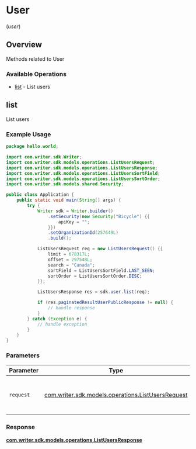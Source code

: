 # User
(*user*)

## Overview

Methods related to User

### Available Operations

* [list](#list) - List users

## list

List users

### Example Usage

```java
package hello.world;

import com.writer.sdk.Writer;
import com.writer.sdk.models.operations.ListUsersRequest;
import com.writer.sdk.models.operations.ListUsersResponse;
import com.writer.sdk.models.operations.ListUsersSortField;
import com.writer.sdk.models.operations.ListUsersSortOrder;
import com.writer.sdk.models.shared.Security;

public class Application {
    public static void main(String[] args) {
        try {
            Writer sdk = Writer.builder()
                .setSecurity(new Security("Bicycle") {{
                    apiKey = "";
                }})
                .setOrganizationId(257649L)
                .build();

            ListUsersRequest req = new ListUsersRequest() {{
                limit = 678317L;
                offset = 297548L;
                search = "Canada";
                sortField = ListUsersSortField.LAST_SEEN;
                sortOrder = ListUsersSortOrder.DESC;
            }};            

            ListUsersResponse res = sdk.user.list(req);

            if (res.paginatedResultUserPublicResponse != null) {
                // handle response
            }
        } catch (Exception e) {
            // handle exception
        }
    }
}
```

### Parameters

| Parameter                                                                                        | Type                                                                                             | Required                                                                                         | Description                                                                                      |
| ------------------------------------------------------------------------------------------------ | ------------------------------------------------------------------------------------------------ | ------------------------------------------------------------------------------------------------ | ------------------------------------------------------------------------------------------------ |
| `request`                                                                                        | [com.writer.sdk.models.operations.ListUsersRequest](../../models/operations/ListUsersRequest.md) | :heavy_check_mark:                                                                               | The request object to use for the request.                                                       |


### Response

**[com.writer.sdk.models.operations.ListUsersResponse](../../models/operations/ListUsersResponse.md)**

